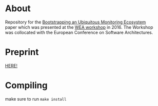 About
=====
Repository for the [Bootstrapping an Ubiquitous Monitoring Ecosystem](preprint.pdf) paper which was presented at the [WEA workshop](http://wea.github.io) in 2016. The Workshop was collocated with the European Conference on Software Architectures. 

Preprint
========
[HERE!](preprint.pdf)


Compiling
=========

make sure to run `make install` 



